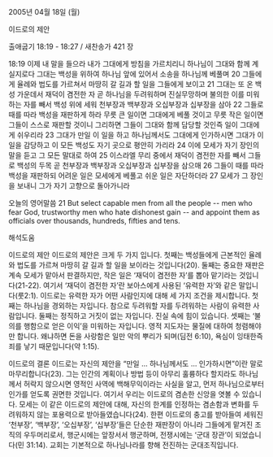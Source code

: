 2005년 04월 18일 (월)

이드로의 제안



출애굽기 18:19 - 18:27 / 새찬송가 421 장


18:19 이제 내 말을 들으라 내가 그대에게 방침을 가르치리니 하나님이 그대와 함께 계실지로다 그대는 백성을 위하여 하나님 앞에 있어서 소송을 하나님께 베풀며 20 그들에게 율례와 법도를 가르쳐서 마땅히 갈 길과 할 일을 그들에게 보이고 21 그대는 또 온 백성 가운데서 재덕이 겸전한 자 곧 하나님을 두려워하며 진실무망하며 불의한 이를 미워하는 자를 빼서 백성 위에 세워 천부장과 백부장과 오십부장과 십부장을 삼아 22 그들로 때를 따라 백성을 재판하게 하라 무릇 큰 일이면 그대에게 베풀 것이고 무릇 작은 일이면 그들이 스스로 재판할 것이니 그리하면 그들이 그대와 함께 담당할 것인즉 일이 그대에게 쉬우리라 23 그대가 만일 이 일을 하고 하나님께서도 그대에게 인가하시면 그대가 이 일을 감당하고 이 모든 백성도 자기 곳으로 평안히 가리라 24 이에 모세가 자기 장인의 말을 듣고 그 모든 말대로 하여 25 이스라엘 무리 중에서 재덕이 겸전한 자를 빼서 그들로 백성의 두목 곧 천부장과 백부장과 오십부장과 십부장을 삼으매 26 그들이 때를 따라 백성을 재판하되 어려운 일은 모세에게 베풀고 쉬운 일은 자단하더라 27 모세가 그 장인을 보내니 그가 자기 고향으로 돌아가니라 

오늘의 영어말씀 
21 But select capable men from all the people -- men who fear God, trustworthy men who hate dishonest gain -- and appoint them as officials over thousands, hundreds, fifties and tens.

해석도움





이드로의 제안 
이드로의 제안은 크게 두 가지 입니다. 첫째는 백성들에게 근본적인 율례와 법도를 가르쳐 마땅히 갈 길과 할 일을 보이라는 것입니다(20). 둘째는 중요한 재판은 계속 모세가 맡아서 판결하지만, 작은 일은 ‘재덕이 겸전한 자’를 뽑아 맡기라는 것입니다(21-22). 여기서 ‘재덕이 겸전한 자’란 보아스에게 사용된 ‘유력한 자’와 같은 말입니다(룻2:1). 이드로는 유력한 자가 어떤 사람인지에 대해 세 가지 조건을 제시합니다. 첫째는 하나님을 경외하는 자입니다. 참으로 두려워할 자를 두려워하는 사람이 유력한 사람입니다. 둘째는 정직하고 거짓이 없는 자입니다. 진실 속에 힘이 있습니다. 셋째는 ‘불의를 행함으로 얻은 이익’을 미워하는 자입니다. 영적 지도자는 물질에 대하여 청렴해야만 합니다. 왜냐하면 돈을 사랑함은 일만 악의 뿌리가 되며(딤전 6:10), 욕심이 잉태한즉 죄를 낳기 때문입니다(약 1:15). 

이드로의 결론 
이드로는 자신의 제안을 “만일 … 하나님께서도 … 인가하시면”이란 말로 마무리합니다(23). 그는 인간의 계획이나 방법 등이 아무리 훌륭하다 할지라도 하나님께서 허락지 않으시면 영적인 사역에 백해무익이라는 사실을 알고, 먼저 하나님으로부터 인가를 얻도록 권면한 것입니다. 여기서 우리는 이드로의 겸손한 신앙을 엿볼 수 있습니다. 모세는 이 같은 이드로의 제안에 대해, 자신의 한계를 인정하는 겸손함과 변화를 두려워하지 않는 포용력으로 받아들였습니다(24). 한편 이드로의 충고를 받아들여 세워진 ‘천부장’, ‘백부장’, ‘오십부장’, ‘십부장’들은 단순한 재판장이 아니라 그들에게 맡겨진 조직의 우두머리로서,  행군시에는 앞장서서 행군하며, 전쟁시에는 ‘군대 장관’이 되었습니다(민 31:14). 교회는 기본적으로 하나님나라를 향해 전진하는 군대조직입니다.